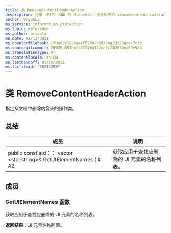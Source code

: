 ```yaml
---
title: 类 RemoveContentHeaderAction
description: 记录 (MIP) SDK 的 Microsoft 信息保护的 removecontentheaderaction：：未定义的类。
author: BryanLa
ms.service: information-protection
ms.topic: reference
ms.author: bryanla
ms.date: 01/13/2021
ms.openlocfilehash: 1f8e6ee1898aa4f575d255d33ba23208acc47c3b
ms.sourcegitcommit: 76926b357bbfc8772ed132ce5f2426fbea59e98b
ms.translationtype: MT
ms.contentlocale: zh-CN
ms.lasthandoff: 01/14/2021
ms.locfileid: "98213209"
---
```

# <a name="class-removecontentheaderaction"></a>类 RemoveContentHeaderAction 
指定从文档中删除内容头的操作类。
  
## <a name="summary"></a>总结
 成员                        | 说明                                
--------------------------------|---------------------------------------------
public const std：： vector \<std::string\>& GetUIElementNames ( # A2  |  获取应用于查找应删除的 UI 元素的名称列表。
  
## <a name="members"></a>成员
  
### <a name="getuielementnames-function"></a>GetUIElementNames 函数
获取应用于查找应删除的 UI 元素的名称列表。

  
**返回结果**：UI 元素名称列表。